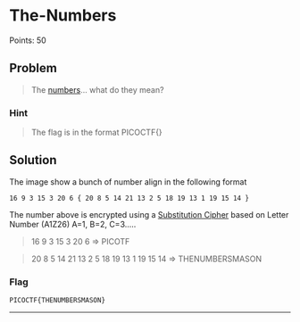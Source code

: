 # The-Numbers
Points: 50

## Problem
>The [numbers](https://2019shell1.picoctf.com/static/eb3589c566dd3f809908053460acb817/the_numbers.png)... what do they mean?

### Hint
>The flag is in the format PICOCTF{}

## Solution
The image show a bunch of number align in the following format 
```
16 9 3 15 3 20 6 { 20 8 5 14 21 13 2 5 18 19 13 1 19 15 14 } 
```
The number above is encrypted using a [Substitution Cipher](https://www.dcode.fr/letter-number-cipher) based on Letter Number (A1Z26) A=1, B=2, C=3.....

>16 9 3 15 3 20 6 => PICOTF

>20 8 5 14 21 13 2 5 18 19 13 1 19 15 14 => THENUMBERSMASON

### Flag
`PICOCTF{THENUMBERSMASON}`

* * *


